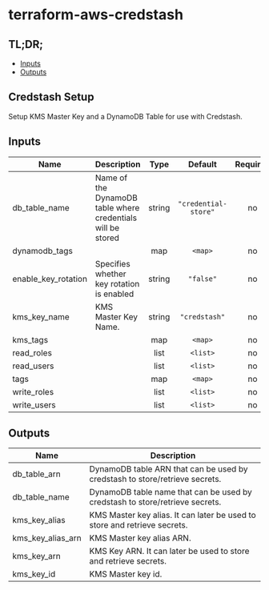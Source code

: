 # terraform-aws-credstash

## TL;DR;
- [Inputs](#input)
- [Outputs](#output)

## Credstash Setup

Setup KMS Master Key and a DynamoDB Table for use with Credstash.





## Inputs

| Name | Description | Type | Default | Required |
|------|-------------|:----:|:-----:|:-----:|
| db\_table\_name | Name of the DynamoDB table where credentials will be stored | string | `"credential-store"` | no |
| dynamodb\_tags |  | map | `<map>` | no |
| enable\_key\_rotation | Specifies whether key rotation is enabled | string | `"false"` | no |
| kms\_key\_name | KMS Master Key Name. | string | `"credstash"` | no |
| kms\_tags |  | map | `<map>` | no |
| read\_roles |  | list | `<list>` | no |
| read\_users |  | list | `<list>` | no |
| tags |  | map | `<map>` | no |
| write\_roles |  | list | `<list>` | no |
| write\_users |  | list | `<list>` | no |

## Outputs

| Name | Description |
|------|-------------|
| db\_table\_arn | DynamoDB table ARN that can be used by credstash to store/retrieve secrets. |
| db\_table\_name | DynamoDB table name that can be used by credstash to store/retrieve secrets. |
| kms\_key\_alias | KMS Master key alias. It can later be used to store and retrieve secrets. |
| kms\_key\_alias\_arn | KMS Master key alias ARN. |
| kms\_key\_arn | KMS Key ARN. It can later be used to store and retrieve secrets. |
| kms\_key\_id | KMS Master key id. |

